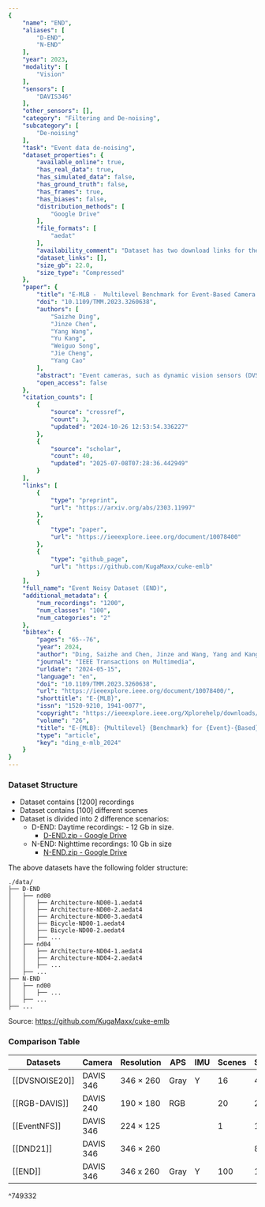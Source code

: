 ```yaml
---
{
    "name": "END",
    "aliases": [
        "D-END",
        "N-END"
    ],
    "year": 2023,
    "modality": [
        "Vision"
    ],
    "sensors": [
        "DAVIS346"
    ],
    "other_sensors": [],
    "category": "Filtering and De-noising",
    "subcategory": [
        "De-noising"
    ],
    "task": "Event data de-noising",
    "dataset_properties": {
        "available_online": true,
        "has_real_data": true,
        "has_simulated_data": false,
        "has_ground_truth": false,
        "has_frames": true,
        "has_biases": false,
        "distribution_methods": [
            "Google Drive"
        ],
        "file_formats": [
            "aedat"
        ],
        "availability_comment": "Dataset has two download links for the night time and day time recordings",
        "dataset_links": [],
        "size_gb": 22.0,
        "size_type": "Compressed"
    },
    "paper": {
        "title": "E-MLB -  Multilevel Benchmark for Event-Based Camera Denoising",
        "doi": "10.1109/TMM.2023.3260638",
        "authors": [
            "Saizhe Ding",
            "Jinze Chen",
            "Yang Wang",
            "Yu Kang",
            "Weiguo Song",
            "Jie Cheng",
            "Yang Cao"
        ],
        "abstract": "Event cameras, such as dynamic vision sensors (DVS), are biologically inspired vision sensors that have advanced over conventional cameras in high dynamic range, low latency and low power consumption, showing great application potential in many fields. Event cameras are more sensitive to junction leakage current and photocurrent as they output differential signals, losing the smoothing function of the integral imaging process in the RGB camera. The logarithmic conversion further amplifies noise, especially in low-contrast conditions. Recently, researchers proposed a series of datasets and evaluation metrics but limitations remain: 1) the existing datasets are small in scale and insufficient in noise diversity, which cannot reflect the authentic working environments of event cameras; and 2) the existing denoising evaluation metrics are mostly referenced evaluation metrics, relying on APS information or manual annotation. To address the above issues, we construct a large-scale event denoising dataset (multilevel benchmark for event denoising, E-MLB) for the first time, which consists of 100 scenes, each with four noise levels, that is 12 times larger than the largest existing denoising dataset. We also propose the first nonreference event denoising metric, the event structural ratio (ESR), which measures the structural intensity of given events. ESR is inspired by the contrast metric, but is independent of the number of events and projection direction. Based on the proposed benchmark and ESR, we evaluate the most representative denoising algorithms, including classic and SOTA, and provide denoising baselines under various scenes and noise levels. The corresponding results and codes are available at https://github.com/KugaMaxx/cuke-emlb.",
        "open_access": false
    },
    "citation_counts": [
        {
            "source": "crossref",
            "count": 3,
            "updated": "2024-10-26 12:53:54.336227"
        },
        {
            "source": "scholar",
            "count": 40,
            "updated": "2025-07-08T07:28:36.442949"
        }
    ],
    "links": [
        {
            "type": "preprint",
            "url": "https://arxiv.org/abs/2303.11997"
        },
        {
            "type": "paper",
            "url": "https://ieeexplore.ieee.org/document/10078400"
        },
        {
            "type": "github_page",
            "url": "https://github.com/KugaMaxx/cuke-emlb"
        }
    ],
    "full_name": "Event Noisy Dataset (END)",
    "additional_metadata": {
        "num_recordings": "1200",
        "num_classes": "100",
        "num_categories": "2"
    },
    "bibtex": {
        "pages": "65--76",
        "year": 2024,
        "author": "Ding, Saizhe and Chen, Jinze and Wang, Yang and Kang, Yu and Song, Weiguo and Cheng, Jie and Cao, Yang",
        "journal": "IEEE Transactions on Multimedia",
        "urldate": "2024-05-15",
        "language": "en",
        "doi": "10.1109/TMM.2023.3260638",
        "url": "https://ieeexplore.ieee.org/document/10078400/",
        "shorttitle": "E-{MLB}",
        "issn": "1520-9210, 1941-0077",
        "copyright": "https://ieeexplore.ieee.org/Xplorehelp/downloads/license-information/IEEE.html",
        "volume": "26",
        "title": "E-{MLB}: {Multilevel} {Benchmark} for {Event}-{Based} {Camera} {Denoising}",
        "type": "article",
        "key": "ding_e-mlb_2024"
    }
}
---
```


### Dataset Structure

- Dataset contains [1200] recordings
- Dataset contains [100] different scenes
- Dataset is divided into 2 difference scenarios:
  - D-END: Daytime recordings: - 12 Gb in size.
    - [D-END.zip - Google Drive](https://drive.google.com/file/d/1ZatTSewmb-j6RsrJxMWEQIE3Sm1yraK-/view)
  - N-END: Nighttime recordings: 10 Gb in size
    - [N-END.zip - Google Drive](https://drive.google.com/file/d/17ZDhuYdtHui9nqJAfiYYX27omPY7Rpl9/view)

The above datasets have the following folder structure:

```
./data/
├── D-END
│   ├── nd00
│   │   ├── Architecture-ND00-1.aedat4
│   │   ├── Architecture-ND00-2.aedat4
│   │   ├── Architecture-ND00-3.aedat4
│   │   ├── Bicycle-ND00-1.aedat4
│   │   ├── Bicycle-ND00-2.aedat4
│   │   ├── ...
│   ├── nd04
│   │   ├── Architecture-ND04-1.aedat4
│   │   ├── Architecture-ND04-2.aedat4
│   │   ├── ...
│   ├── ...
├── N-END
│   ├── nd00
│   │   ├── ...
│   ├── ...
├── ...
```

Source: https://github.com/KugaMaxx/cuke-emlb

### Comparison Table

| Datasets         | Camera    | Resolution | APS  | IMU | Scenes | Sequences | Capture/s | DoF  |
| ---------------- | --------- | ---------- | ---- | --- | ------ | --------- | --------- | ---- |
| \[[DVSNOISE20]\] | DAVIS 346 | 346 × 260  | Gray | Y   | 16     | 48        | 807       | Cam. |
| \[[RGB-DAVIS]\]  | DAVIS 240 | 190 × 180  | RGB  |     | 20     | 20        | 122       | All. |
| \[[EventNFS]\]   | DAVIS 346 | 224 × 125  |      |     | 1      | 100       | 4238      | Obj. |
| \[[DND21]\]      | DAVIS 346 | 346 × 260  |      |     |        | 8         |           | All. |
| \[[END]\]        | DAVIS 346 | 346 x 260  | Gray | Y   | 100    | 1200      | 7300      | All. |

^749332
